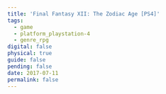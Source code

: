```yaml
---
title: 'Final Fantasy XII: The Zodiac Age [PS4]'
tags:
  - game
  - platform_playstation-4
  - genre_rpg
digital: false
physical: true
guide: false
pending: false
date: 2017-07-11
permalink: false
---
```

